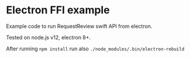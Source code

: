 # Electron FFI example

Example code to run RequestReview swift API from electron.

Tested on node.js v12, electron 8+.

After running `npm install` run also `./node_modules/.bin/electron-rebuild`
